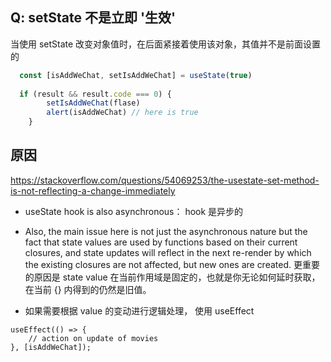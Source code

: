 ## Q: setState 不是立即 '生效'
当使用 setState 改变对象值时，在后面紧接着使用该对象，其值并不是前面设置的
```ts
  const [isAddWeChat, setIsAddWeChat] = useState(true)
  
  if (result && result.code === 0) {
        setIsAddWeChat(flase)
        alert(isAddWeChat) // here is true
    }
```

## 原因
https://stackoverflow.com/questions/54069253/the-usestate-set-method-is-not-reflecting-a-change-immediately
- useState hook is also asynchronous： hook 是异步的

- Also, the main issue here is not just the asynchronous nature but the fact that state values are used by functions based on their current closures, and state updates will reflect in the next re-render by which the existing closures are not affected, but new ones are created.
      更重要的原因是 state value 在当前作用域是固定的，也就是你无论如何延时获取，在当前 {} 内得到的仍然是旧值。 
      
- 如果需要根据 value 的变动进行逻辑处理， 使用 useEffect

```
useEffect(() => {
    // action on update of movies
}, [isAddWeChat]);
```